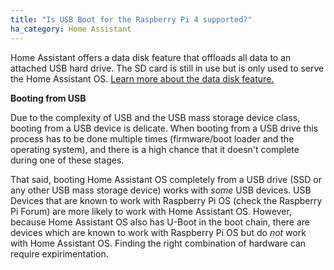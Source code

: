 ```yaml
---
title: "Is USB Boot for the Raspberry Pi 4 supported?"
ha_category: Home Assistant
---
```


Home Assistant offers a data disk feature that offloads all data to an attached USB hard drive. The SD card is still in use but is only used to serve the Home Assistant OS. [Learn more about the data disk feature.](/common-tasks/os/#using-external-data-disk)

**Booting from USB**

Due to the complexity of USB and the USB mass storage device class, booting from a USB device is delicate. When booting from a USB drive this process has to be done multiple times (firmware/boot loader and the operating system), and there is a high chance that it doesn't complete during one of these stages.

That said, booting Home Assistant OS completely from a USB drive (SSD or any other USB mass storage device) works with *some* USB devices. USB Devices that are known to work with Raspberry Pi OS (check the Raspberry Pi Forum) are more likely to work with Home Assistant OS. However, because Home Assistant OS also has U-Boot in the boot chain, there are devices which are known to work with Raspberry Pi OS but do *not* work with Home Assistant OS. Finding the right combination of hardware can require expirimentation.
